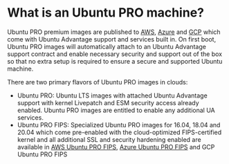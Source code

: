 # What is an Ubuntu PRO machine?

Ubuntu PRO premium images are published to [AWS](https://ubuntu.com/aws/pro), [Azure](https://ubuntu.com/azure/pro) and [GCP](https://ubuntu.com/gcp/pro) which come with Ubuntu
Advantage support and services built in. On first boot, Ubuntu PRO images will automatically attach
to an Ubuntu Advantage support contract and enable necessary security and support out of the box so
that no extra setup is required to ensure a secure and supported Ubuntu machine.

There are two primary flavors of Ubuntu PRO images in clouds:

* Ubuntu PRO: Ubuntu LTS images with attached Ubuntu Advantage support with kernel Livepatch and
ESM security access already enabled. Ubuntu PRO images are entitled to enable any additional UA
services.
* Ubuntu PRO FIPS: Specialized Ubuntu PRO images for 16.04, 18.04 and 20.04 which come pre-enabled
with the cloud-optimized FIPS-certified kernel and all additional SSL and security hardening
enabled are available in [AWS Ubuntu PRO FIPS](https://ubuntu.com/aws/fips), [Azure Ubuntu PRO FIPS](https://ubuntu.com/azure/fips) and GCP Ubuntu PRO FIPS
